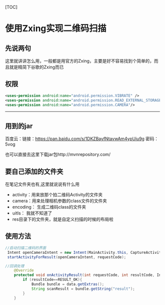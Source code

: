 [TOC]

# 使用Zxing实现二维码扫描

## 先说两句

这里就讲讲怎么用，一般都是用官方的Zxing，主要是好不容易找到个简单的，而且就是精简下谷歌的Zxing而已

## 权限

```xml
<uses-permission android:name="android.permission.VIBRATE" />
<uses-permission android:name="android.permission.READ_EXTERNAL_STORAGE" />
<uses-permission android:name="android.permission.CAMERA"/>
```

---

## 用到的jar

百度云：链接：https://pan.baidu.com/s/1DKZBayfNtavwAm4ypUiu9g 密码：5vog

也可以直接去这里下载jar包http://mvnrepository.com/

## 要自己添加的文件夹

在笔记文件夹也有,这里就说说有什么用

+ activity：用来放那个拍二维码Activity的文件夹
+ camera：用来处理相机参数的class文件的文件夹
+ encoding： 生成二维码class的文件夹
+ uitls： 我就不知道了
+ res目录下的文件夹，就是自定义扫描的时候的布局啦


## 使用方法

~~~java
//启动扫描二维码的界面
 Intent openCameraIntent = new Intent(MainActivity.this, CaptureActivity.class);
 startActivityForResult(openCameraIntent, requestCode);

//回调处理
    @Override
    protected void onActivityResult(int requestCode, int resultCode, Intent data) {
        if (resultCode==RESULT_OK){
            Bundle bundle = data.getExtras();
            String scanResult = bundle.getString("result");
        }
    }
~~~

